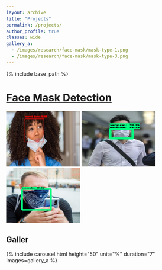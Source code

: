```yaml
---
layout: archive
title: "Projects"
permalink: /projects/
author_profile: true
classes: wide
gallery_a:
  - /images/research/face-mask/mask-type-1.png
  - /images/research/face-mask/mask-type-3.png
---
```

{% include base_path %}

# [Face Mask Detection](projects/face-mask.md)
<p float="left">
  <img src="/images/research/face-mask/correct-mask-1.jpg" height="150" width="200" />
  <img src="/images/research/face-mask/mask-type-1.png" height="150" width="200" /> 
  <img src="/images/research/face-mask/mask-type-3.png" height="150" width="200" />
</p>


## Galler 

{% include carousel.html height="50"
   unit="%" duration="7" images=gallery_a %}
